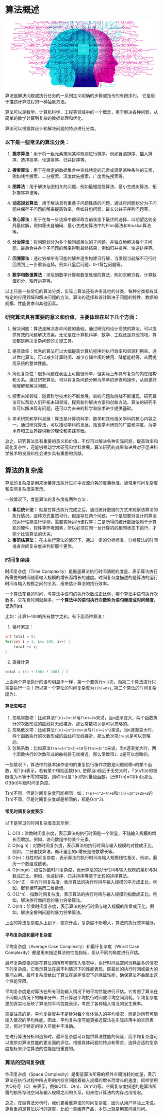 # 算法概述

![algorithms](../../resources/images/algorithms.jpeg)

算法是解决问题或执行任务的一系列定义明确的步骤或指令的有限序列。 它是用于描述计算过程的一种抽象方法。

算法可以是数学、计算机科学、工程等领域中的一个概念，用于解决各种问题，从简单的数学计算到复杂的数据处理和优化。

算法可以根据其设计和解决问题的特点进行分类。

### 以下是一些常见的算法分类：

1. **排序算法**：用于将一组元素按照某种规则进行排序，例如冒泡排序、插入排序、选择排序、快速排序、归并排序等。

2. **搜索算法**：用于在给定的数据集合中查找特定的元素或满足某种条件的元素，例如线性搜索、二分搜索、深度优先搜索、广度优先搜索等。

3. **图算法**：用于解决与图相关的问题，例如最短路径算法、最小生成树算法、拓扑排序算法等。

4. **动态规划算法**：用于解决具有重叠子问题性质的问题，通过将问题划分为子问题并保存子问题的解来提高效率，例如背包问题、最长公共子序列问题等。

5. **贪心算法**：用于在每一步选择中都采取当前状态下最优的选择，以期望达到全局最优解，例如霍夫曼编码、最小生成树算法中的Prim算法和Kruskal算法等。

6. **分治算法**：将问题划分为多个相同或类似的子问题，并独立地解决每个子问题，最后合并各个子问题的解来得到最终结果，例如归并排序、快速排序等。

7. **回溯算法**：通过穷举所有可能的解并逐步构建可行解，当发现当前解不可行时回溯到上一步重新选择，例如八皇后问题、0-1背包问题等。

8. **数学和数值算法**：涉及到数学计算和数值处理的算法，例如求解方程、计算数值积分、矩阵运算等。

以上只是一些常见的算法分类，实际上算法还有许多其他的分类，每种分类都有其特定的应用领域和解决问题的方法。算法的选择和设计取决于问题的特性、数据的规模、性能要求和其他因素。

### 研究算法具有重要的意义和价值，主要体现在以下几个方面：

1. 解决问题：算法是解决各种问题的基础。通过研究和设计高效的算法，可以提供有效的问题解决方案。无论是在计算机科学、数学、工程还是其他领域，算法都是解决复杂问题的关键工具。

2. 提高效率：优秀的算法可以大幅提高计算机程序的执行效率和资源利用率。通过优化算法，可以减少计算时间、减少存储空间的使用、降低能耗等，从而提高系统的整体性能。

3. 简化复杂性：很多问题在表面上可能很简单，但实际上却具有复杂的内在结构和关系。通过研究算法，可以将复杂问题分解为简单的步骤和操作，从而更好地理解和解决问题。

4. 探索未知领域：随着科学技术的不断发展，新的问题和挑战不断涌现。研究算法可以帮助人们开拓未知领域，探索新的解决方案和创新方法。算法的研究不仅可以解决现有问题，还可以为未来的科学和技术进步提供基础。

5. 学术研究和学科发展：算法是计算机科学、数学和其他相关学科的核心内容之一。通过研究算法，可以推动学科的发展，拓宽学术研究的广度和深度，为学术界和工业界提供新的理论和实践基础。

总之，研究算法具有重要的意义和价值，不仅可以解决各种实际问题，提高效率和简化复杂性，还能够推动学术研究和学科发展。算法研究的成果和进展对于促进科学技术的发展和社会进步具有重要的贡献。


## 算法的复杂度

算法的复杂度是用来衡量算法执行过程中资源消耗的度量标准，通常用时间复杂度和空间复杂度来表示。

一般情况下，度量算法的复杂度有两种方法：
1. **事后统计法：** 就是在算法执行完成之后，通过统计数据的方式来观察该算法的执行情况。这种方式虽然可行，但是存在两个问题，一个是想要对设计的算法的运行性能进行评测，需要实际运行该程序；二是所得的统计数据依赖于计算机的硬件，软件等环境因素，所以必须在同一台计算机的相同状态下运行，才能个比较算法的优劣。
2. **事前估算法：** 在未执行算法的情况下，通过一定的分析标准，分析算法的时间或者空间复杂度来判断那个更优。


### 时间复杂度

时间复杂度（Time Complexity）是衡量算法执行时间消耗的度量，表示算法执行所需要的时间随着输入规模的增长而增长的速度。时间复杂度描述的是算法的运行时间与输入规模之间的关系，用来估计算法的执行效率。

一个算法花费的时间，与算法中语句的执行次数成正比例，哪个算法中语句执行次数多，它花费时间就越多。**一个算法中的语句执行次数称为语句频度或时间频度，记为T(n).**

比如：计算1~100的所有数字之和，有下面两种算法：

1. 循环累加：
```java
int total = 0;
for(int i = 1, i<= 100, i++) {
    total += i;
}
```

2. 直接计算
```java
total = ((1 + 100) * 100) / 2
```

上面两个算法执行的语句明显不一样，第一个要执行`n+1`次，而第二个算法进行只需要执行一次！所以第一个算法的时间复杂度为`T(n)=n+1`, 第二个算法的时间复杂度为`1`.

#### 算法忽略项

1. 忽略常数项：比如算法`T(n)=2n+10`与`T(n)=2n`来说，当`n`逐渐变大，两个函数执行的次数形成的曲线将无线接近，那么常数项`10`是可以忽略的。
2. 忽略低次项：比如算法`T(n)=2n^2+3n+10`与`T(n)=2n^2`来说，当n逐渐变大时，两个函数执行的次数形成的曲线将无线接近，那么低次项`3n+10`是可以忽略的。
3. 忽略系数：比如算法`T(n)=2n^2+3n+10`与`T(n)=3n^2`来说，当n逐渐变大时，两个函数执行的次数形成的曲线将无线接近，那么常数项`3，2`是可以忽略的。

一般情况下，算法中的基本操作语句的重复执行操作次数是问题规模n的某个函数，用T(n)表示，若有某个辅助函数f(n), 使得当n趋近于无穷大时，T(n)/f(n)的极限值为不等于零的常数，则称f(n)是T(n)的同量级函数。记作T(n)=O(f(n));那么O(f(n))叫做时间复杂度。

T(n)不同，但是时间复杂度可能相同，如：`T(n)=n^2+7n+6`和`T(n)=3n^2+2n+2`的T(n)不同，但是时间复杂度却是相同的，都是O(n^2).


#### 常见时间复杂度表示

以下是常见的时间复杂度及其示例：

1. O(1)：常数时间复杂度，表示算法的执行时间是一个常量，不随输入规模的增长而增加。例如，访问数组中的某个元素。
2. O(log n)：对数时间复杂度，表示算法的执行时间与输入规模的对数成正比。例如，二分查找算法，循环里面的n增长是倍数增长等。
3. O(n)：线性时间复杂度，表示算法的执行时间与输入规模线性相关。例如，遍历一个数组或链表。
4. O(nlogn)：线性对数时间复杂度，表示算法的执行时间与输入规模的乘积与对数成正比。例如，快速排序、归并排序等基于比较的排序算法。
5. O(n^2)：平方时间复杂度，表示算法的执行时间与输入规模的平方成正比。例如，嵌套循环遍历二维数组。
6. O(2^n)：指数时间复杂度，表示算法的执行时间与输入规模的指数成正比。例如，解决旅行商问题的暴力穷举算法。
7. O(n!)：阶乘时间复杂度，表示算法的执行时间与输入规模的阶乘成正比。例如，解决全排列问题的暴力穷举算法。

上面的算法复杂度从上到下，依次升高，复杂度不断增大，算法的执行效率越低。

#### 平均复杂度和最坏复杂度

平均复杂度（Average Case Complexity）和最坏复杂度（Worst Case Complexity）都是用来描述算法的性能指标，但从不同的角度进行评估。

最坏复杂度指的是在算法的所有可能输入情况中，执行时间或空间消耗最多的情况下的复杂度。它表示算法在最不利情况下的性能表现，即最长的执行时间或最大的空间占用。最坏复杂度给出了算法在最差情况下的保证性能，确保算法不会超出这个性能界限。

平均复杂度是对算法在所有可能输入情况下的平均性能进行评估。它考虑了算法在不同输入情况下的概率分布，并计算出平均执行时间或平均空间消耗。平均复杂度更加真实地反映了算法的平均性能表现，考虑了各种输入情况的发生概率。

需要注意的是，平均复杂度并不是针对每个具体输入的平均情况，而是对所有可能输入情况的平均性能。因此，平均复杂度可能更接近算法在实际应用中的实际表现，但对于特定的输入可能并不准确。

在进行算法分析和选择时，最坏复杂度可以提供算法性能的保证，而平均复杂度可以提供对算法性能的更全面的评估。根据具体问题的特点和需求，选择合适的复杂度指标来评估算法的性能是很重要的。


### 算法的空间复杂度

空间复杂度（Space Complexity）是衡量算法所需的额外空间消耗的度量，表示算法在执行过程中所占用的内存空间随着输入规模的增长而增长的速度。同样使用大O符号（O）来表示，例如O(1)、O(n)、O(n^2)等。空间复杂度描述的是算法所需的额外存储空间与输入规模之间的关系，用来估计算法的内存占用情况。

总之，在做算法分析时，我们更看重算法的时间复杂度，因为从用户体验上来说，更看重的是算法执行的速度，比如一些缓存产品，本质上就是用空间换时间。
